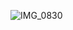 ![IMG_0830](https://user-images.githubusercontent.com/90249322/132329598-2c85dfd5-afcd-448c-8002-d81863e4567f.JPG)
